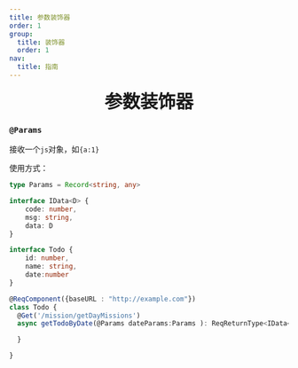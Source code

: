 ```yaml
---
title: 参数装饰器
order: 1
group:
  title: 装饰器
  order: 1
nav:
  title: 指南
---
```


<div style="text-align: center; font-size: xx-large;font-weight: bolder">参数装饰器</div> 

### ```@Params```

接收一个```js```对象，如```{a:1}```

使用方式：
```typescript
type Params = Record<string, any>

interface IData<D> {
    code: number,
    msg: string,
    data: D
}

interface Todo {
    id: number,
    name: string,
    date:number
}

@ReqComponent({baseURL : "http://example.com"})
class Todo {
  @Get('/mission/getDayMissions')
  async getTodoByDate(@Params dateParams:Params ): ReqReturnType<IData<Some>> {

  }

}
```
